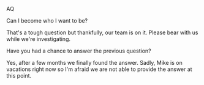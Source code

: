 AQ

Can I become who I want to be?

That's a tough question but thankfully, our team is on it. Please bear with us while we're investigating.

Have you had a chance to answer the previous question?

Yes, after a few months we finally found the answer. Sadly, Mike is on vacations right now so I'm afraid we are not able to provide the answer at this point.

